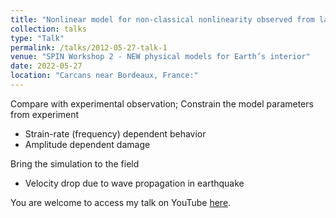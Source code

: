 ```yaml
---
title: "Nonlinear model for non-classical nonlinearity observed from lab to global scales"
collection: talks
type: "Talk"
permalink: /talks/2012-05-27-talk-1
venue: "SPIN Workshop 2 - NEW physical models for Earth’s interior"
date: 2022-05-27
location: "Carcans near Bordeaux, France:"
---
```


Compare with experimental observation; Constrain the model parameters from experiment
* Strain-rate (frequency) dependent behavior
* Amplitude dependent damage

Bring the simulation to the field
* Velocity drop due to wave propagation in earthquake

You are welcome to access my talk on YouTube [here](https://www.youtube.com/watch?v=GnNXK_mLUNw&list=PLPtuMAD7dea8hIJmcnR634pO9jIWqVTc-&index=15).
